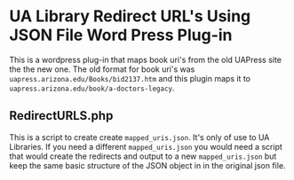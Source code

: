 # UA Library Redirect URL's Using JSON File Word Press Plug-in


This is a wordpress plug-in that maps book uri's from the old UAPress site the the new one. The old format for book uri's was `uapress.arizona.edu/Books/bid2137.htm` and this plugin maps it to `uapress.arizona.edu/book/a-doctors-legacy`. 

## RedirectURLS.php
This is a script to create create `mapped_uris.json`. It's only of use to UA Libraries. If you need a different `mapped_uris.json` you would need a script that would create the redirects and output to a new `mapped_uris.json` but keep the same basic structure of the JSON object in in the original json file.

